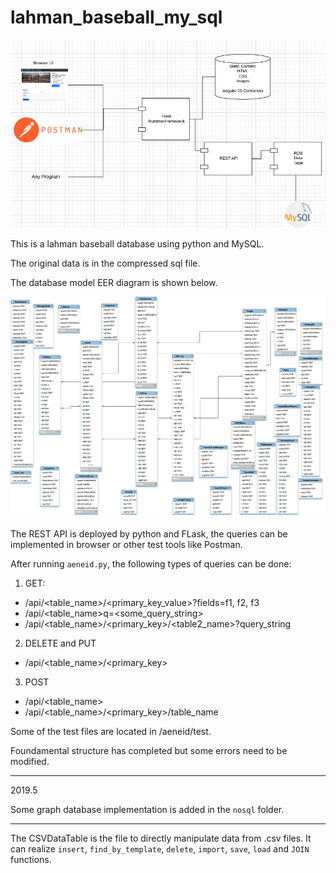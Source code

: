 # lahman_baseball_my_sql

![Structure](https://github.com/zyx124/lahman_baseball_my_sql/blob/master/pasted%20image%200.png)

This is a lahman baseball database using python and MySQL.

The original data is in the compressed sql file.

The database model EER diagram is shown below.

![EER diagram of database model](https://github.com/zyx124/lahman_baseball_my_sql/blob/master/eer_diagram.png)

The REST API is deployed by python and FLask, the queries can be implemented in browser or other test tools like Postman.

After running ```aeneid.py```, the following types of queries can be done:

1. GET:
  - /api<dbname>/<table_name>/<primary_key_value>?fields=f1, f2, f3
  - /api<dbname>/<table_name>q=<some_query_string>
  - /api<dbname>/<table_name>/<primary_key>/<table2_name>?query_string
2. DELETE and PUT
  - /api<dbname>/<table_name>/<primary_key>
3. POST
  - /api<dbname>/<table_name>
  - /api<dbname>/<table_name>/<primary_key>/table_name
  
Some of the test files are located in /aeneid/test.

Foundamental structure has completed but some errors need to be modified.

---
2019.5

Some graph database implementation is added in the ```nosql``` folder.

---
The CSVDataTable is the file to directly manipulate data from .csv files. It can realize ```insert```, ```find_by_template```, ```delete```, ```import```, ```save```, ```load``` and ```JOIN``` functions.
